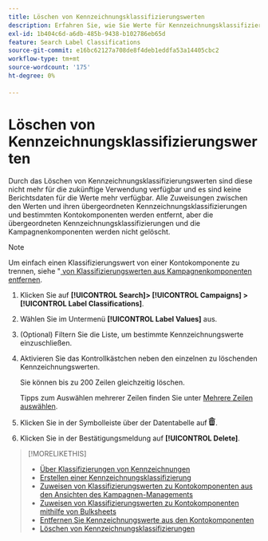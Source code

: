 ```yaml
---
title: Löschen von Kennzeichnungsklassifizierungswerten
description: Erfahren Sie, wie Sie Werte für Kennzeichnungsklassifizierungen löschen können.
exl-id: 1b404c6d-a6db-485b-9438-b102786eb65d
feature: Search Label Classifications
source-git-commit: e16bc62127a708de8f4deb1eddfa53a14405cbc2
workflow-type: tm+mt
source-wordcount: '175'
ht-degree: 0%

---
```


# Löschen von Kennzeichnungsklassifizierungswerten

Durch das Löschen von Kennzeichnungsklassifizierungswerten sind diese nicht mehr für die zukünftige Verwendung verfügbar und es sind keine Berichtsdaten für die Werte mehr verfügbar. Alle Zuweisungen zwischen den Werten und ihren übergeordneten Kennzeichnungsklassifizierungen und bestimmten Kontokomponenten werden entfernt, aber die übergeordneten Kennzeichnungsklassifizierungen und die Kampagnenkomponenten werden nicht gelöscht.

>[!NOTE]
>
>Um einfach einen Klassifizierungswert von einer Kontokomponente zu trennen, siehe &quot;[ von Klassifizierungswerten aus Kampagnenkomponenten entfernen](classification-values-remove.md).

1. Klicken Sie auf **[!UICONTROL Search]> [!UICONTROL Campaigns] >[!UICONTROL Label Classifications]**.

1. Wählen Sie im Untermenü **[!UICONTROL Label Values]** aus.

1. (Optional) Filtern Sie die Liste, um bestimmte Kennzeichnungswerte einzuschließen.

1. Aktivieren Sie das Kontrollkästchen neben den einzelnen zu löschenden Kennzeichnungswerten.

   Sie können bis zu 200 Zeilen gleichzeitig löschen.

   Tipps zum Auswählen mehrerer Zeilen finden Sie unter [Mehrere Zeilen auswählen](/help/search-social-commerce/common-tasks/navigation-editing-selection/multiple-rows-select.md).

1. Klicken Sie in der Symbolleiste über der Datentabelle auf ![Löschen](/help/search-social-commerce/assets/delete.png "Löschen").

1. Klicken Sie in der Bestätigungsmeldung auf **[!UICONTROL Delete]**.

>[!MORELIKETHIS]
>
>* [Über Klassifizierungen von Kennzeichnungen](classification-about.md)
>* [Erstellen einer Kennzeichnungsklassifizierung](classification-create.md)
>* [Zuweisen von Klassifizierungswerten zu Kontokomponenten aus den Ansichten des Kampagnen-Managements](classification-values-assign-campaign-management.md)
>* [Zuweisen von Klassifizierungswerten zu Kontokomponenten mithilfe von Bulksheets](classification-values-assign-bulksheets.md)
>* [Entfernen Sie Kennzeichnungswerte aus den Kontokomponenten](classification-values-remove.md)
>* [Löschen von Kennzeichnungsklassifizierungen](classification-delete.md)
